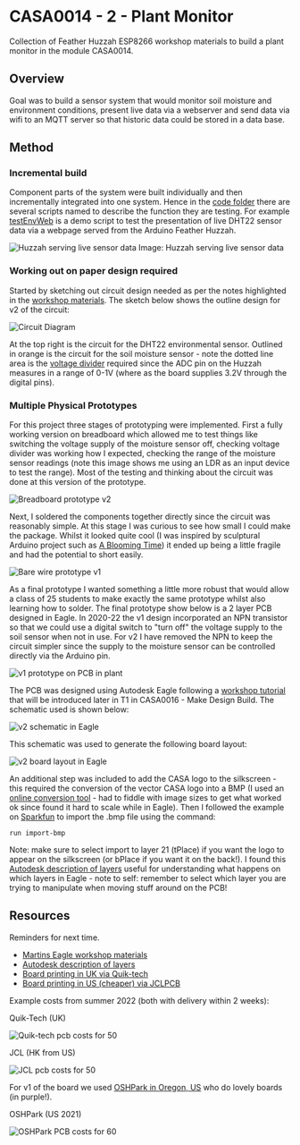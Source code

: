 # CASA0014 - 2 - Plant Monitor

Collection of Feather Huzzah ESP8266 workshop materials to build a plant monitor in the module CASA0014.

## Overview

Goal was to build a sensor system that would monitor soil moisture and environment conditions, present live data via a webserver and send data via wifi to an MQTT server so that historic data could be stored in a data base.

## Method

### Incremental build

Component parts of the system were built individually and then incrementally integrated into one system. Hence in the [code folder](/plantMonitor/code/) there are several scripts named to describe the function they are testing. For example [testEnvWeb](/plantMonitor/code/testEnvWeb/) is a demo script to test the presentation of live DHT22 sensor data via a webpage served from the Arduino Feather Huzzah.

![Huzzah serving live sensor data](https://workshops.cetools.org/codelabs/CASA0014-2-Plant-Monitor/img/46740a3e7c45dbef.jpeg)
Image: Huzzah serving live sensor data

### Working out on paper design required

Started by sketching out circuit design needed as per the notes highlighted in the [workshop materials](https://workshops.cetools.org/codelabs/CASA0014-2-Plant-Monitor/). The sketch below shows the outline design for v2 of the circuit:

![Circuit Diagram](/plantMonitor/assets/sketch.jpeg)

At the top right is the circuit for the DHT22 environmental sensor. Outlined in orange is the circuit for the soil moisture sensor - note the dotted line area is the [voltage divider](https://learn.sparkfun.com/tutorials/voltage-dividers/all) required since the ADC pin on the Huzzah measures in a range of 0-1V (where as the board supplies 3.2V through the digital pins).

### Multiple Physical Prototypes

For this project three stages of prototyping were implemented. First a fully working version on breadboard which allowed me to test things like switching the voltage supply of the moisture sensor off, checking voltage divider was working how I expected, checking the range of the moisture sensor readings (note this image shows me using an LDR as an input device to test the range). Most of the testing and thinking about the circuit was done at this version of the prototype.

![Breadboard prototype v2](/plantMonitor/assets/p1.jpeg)

Next, I soldered the components together directly since the circuit was reasonably simple. At this stage I was curious to see how small I could make the package. Whilst it looked quite cool (I was inspired by sculptural Arduino project such as [A Blooming Time](https://www.hackster.io/samsingsong77/a-blooming-time-ff599f)) it ended up being a little fragile and had the potential to short easily.

![Bare wire prototype v1](/plantMonitor/assets/p2.jpeg)

As a final prototype I wanted something a little more robust that would allow a class of 25 students to make exactly the same prototype whilst also learning how to solder. The final prototype show below is a 2 layer PCB designed in Eagle. In 2020-22 the v1 design incorporated an NPN transistor so that we could use a digital switch to "turn off" the voltage supply to the soil sensor when not in use. For v2 I have removed the NPN to keep the circuit simpler since the supply to the moisture sensor can be controlled directly via the Arduino pin.

![v1 prototype on PCB in plant](/plantMonitor/assets/p3.jpeg)

The PCB was designed using Autodesk Eagle following a [workshop tutorial](https://workshops.cetools.org/codelabs/CASA0016-Workshop-7/) that will be introduced later in T1 in CASA0016 - Make Design Build. The schematic used is shown below:

![v2 schematic in Eagle](/plantMonitor/assets/schematic.png)

This schematic was used to generate the following board layout:

![v2 board layout in Eagle](/plantMonitor/assets/PCB.png)

An additional step was included to add the CASA logo to the silkscreen - this required the conversion of the vector CASA logo into a BMP (I used an [online conversion tool](https://image.online-convert.com/convert-to-bmp) - had to fiddle with image sizes to get what worked ok since found it hard to scale while in Eagle). Then I followed the example on [Sparkfun](https://learn.sparkfun.com/tutorials/importing-custom-images-into-eagle/method-3-import-bmp) to import the .bmp file using the command:

```
run import-bmp
``` 

Note: make sure to select import to layer 21 (tPlace) if you want the logo to appear on the silkscreen (or bPlace if you want it on the back!). I found this [Autodesk description of layers](https://www.autodesk.com/products/eagle/blog/every-layer-explained-autodesk-eagle/) useful for understanding what happens on which layers in Eagle - note to self: remember to select which layer you are trying to manipulate when moving stuff around on the PCB!


## Resources

Reminders for next time.

 - [Martins Eagle workshop materials](https://workshops.cetools.org/codelabs/CASA0016-Workshop-7/)
 - [Autodesk description of layers](https://www.autodesk.com/products/eagle/blog/every-layer-explained-autodesk-eagle/)
 - [Board printing in UK via Quik-tech](https://www.quick-teck.co.uk/)
 - [Board printing in US (cheaper) via JCLPCB](https://jlcpcb.com/)

Example costs from summer 2022 (both with delivery within 2 weeks):

Quik-Tech (UK)

![Quik-tech pcb costs for 50](/plantMonitor/assets/pcbQuik.png)

JCL (HK from US)

![JCL pcb costs for 50](/plantMonitor/assets/pcbJCL.png)

For v1 of the board we used [OSHPark in Oregon, US](https://oshpark.com/) who do lovely boards (in purple!).

OSHPark (US 2021)

![OSHPark PCB costs for 60](/plantMonitor/assets/pcbOsh.png)
